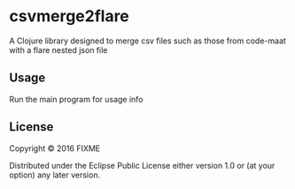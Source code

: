 # csvmerge2flare

A Clojure library designed to merge csv files such as those from code-maat with a flare nested json file

## Usage

Run the main program for usage info

## License

Copyright © 2016 FIXME

Distributed under the Eclipse Public License either version 1.0 or (at
your option) any later version.
